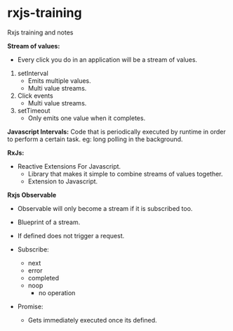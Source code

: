 # rxjs-training
Rxjs training and notes

**Stream of values:**
- Every click you do in an application will be a stream of values.
1. setInterval
    - Emits multiple values.
    - Multi value streams.
2. Click events
    - Multi value streams.
3. setTimeout
    - Only emits one value when it completes.

**Javascript Intervals:**
Code that is periodically executed by runtime in order to perform a certain task.
eg: long polling in the background. 

**RxJs:**
- Reactive Extensions For Javascript.
    - Library that makes it simple to combine streams of values together.
    - Extension to Javascript.

**Rxjs Observable**
- Observable will only become a stream if it is subscribed too.
- Blueprint of a stream.
- If defined does not trigger a request.
- Subscribe:
    - next
    - error
    - completed
    - noop
        - no operation
    
- Promise:
    - Gets immediately executed once its defined.
    

    

